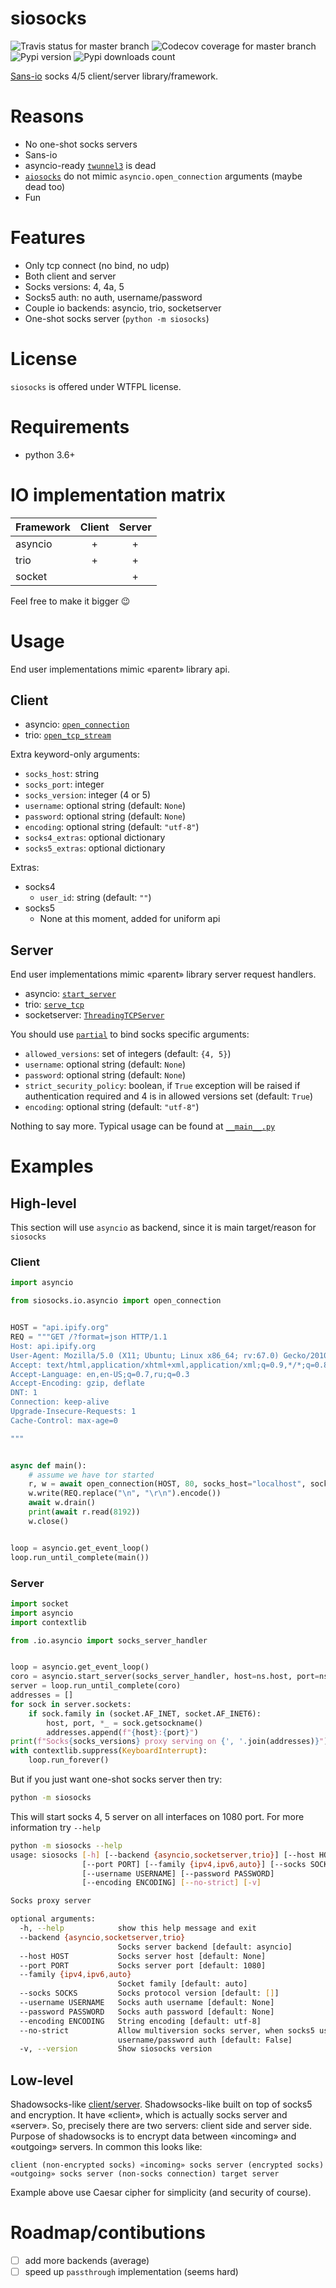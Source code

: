 # siosocks
![Travis status for master branch](https://travis-ci.com/pohmelie/siosocks.svg?branch=master)
![Codecov coverage for master branch](https://codecov.io/gh/pohmelie/siosocks/branch/master/graph/badge.svg)
![Pypi version](https://img.shields.io/pypi/v/siosocks.svg)
![Pypi downloads count](https://pypi-badges.global.ssl.fastly.net/svg?package=siosocks&timeframe=monthly)

[Sans-io](https://sans-io.readthedocs.io/) socks 4/5 client/server library/framework.

# Reasons
* No one-shot socks servers
* Sans-io
* asyncio-ready [`twunnel3`](https://github.com/jvansteirteghem/twunnel3) is dead
* [`aiosocks`](https://github.com/nibrag/aiosocks) do not mimic `asyncio.open_connection` arguments (maybe dead too)
* Fun

# Features
* Only tcp connect (no bind, no udp)
* Both client and server
* Socks versions: 4, 4a, 5
* Socks5 auth: no auth, username/password
* Couple io backends: asyncio, trio, socketserver
* One-shot socks server (`python -m siosocks`)

# License
`siosocks` is offered under WTFPL license.

# Requirements
* python 3.6+

# IO implementation matrix

Framework | Client | Server
--- | :---: | :---:
asyncio | + | +
trio | + | +
socket | | +

Feel free to make it bigger :wink:

# Usage
End user implementations mimic «parent» library api.
## Client
* asyncio: [`open_connection`](https://docs.python.org/3/library/asyncio-stream.html#asyncio.open_connection)
* trio: [`open_tcp_stream`](https://trio.readthedocs.io/en/stable/reference-io.html#trio.open_tcp_stream)

Extra keyword-only arguments:
* `socks_host`: string
* `socks_port`: integer
* `socks_version`: integer (4 or 5)
* `username`: optional string (default: `None`)
* `password`: optional string (default: `None`)
* `encoding`: optional string (default: `"utf-8"`)
* `socks4_extras`: optional dictionary
* `socks5_extras`: optional dictionary

Extras:
* socks4
    * `user_id`: string (default: `""`)
* socks5
    * None at this moment, added for uniform api
## Server
End user implementations mimic «parent» library server request handlers.
* asyncio: [`start_server`](https://docs.python.org/3/library/asyncio-stream.html#asyncio.start_server)
* trio: [`serve_tcp`](https://trio.readthedocs.io/en/stable/reference-io.html#trio.serve_tcp)
* socketserver: [`ThreadingTCPServer`](https://docs.python.org/3/library/socketserver.html#socketserver.ThreadingTCPServer)

You should use [`partial`](https://docs.python.org/3/library/functools.html#functools.partial) to bind socks specific arguments:
* `allowed_versions`: set of integers (default: `{4, 5}`)
* `username`: optional string (default: `None`)
* `password`: optional string (default: `None`)
* `strict_security_policy`: boolean, if `True` exception will be raised if authentication required and 4 is in allowed versions set (default: `True`)
* `encoding`: optional string (default: `"utf-8"`)

Nothing to say more. Typical usage can be found at [`__main__.py`](https://github.com/pohmelie/siosocks/blob/master/siosocks/__main__.py)

# Examples
## High-level
This section will use `asyncio` as backend, since it is main target/reason for `siosocks`
### Client
``` python
import asyncio

from siosocks.io.asyncio import open_connection


HOST = "api.ipify.org"
REQ = """GET /?format=json HTTP/1.1
Host: api.ipify.org
User-Agent: Mozilla/5.0 (X11; Ubuntu; Linux x86_64; rv:67.0) Gecko/20100101 Firefox/67.0
Accept: text/html,application/xhtml+xml,application/xml;q=0.9,*/*;q=0.8
Accept-Language: en,en-US;q=0.7,ru;q=0.3
Accept-Encoding: gzip, deflate
DNT: 1
Connection: keep-alive
Upgrade-Insecure-Requests: 1
Cache-Control: max-age=0

"""


async def main():
    # assume we have tor started
    r, w = await open_connection(HOST, 80, socks_host="localhost", socks_port=9050, socks_version=5)
    w.write(REQ.replace("\n", "\r\n").encode())
    await w.drain()
    print(await r.read(8192))
    w.close()


loop = asyncio.get_event_loop()
loop.run_until_complete(main())
```
### Server
``` python
import socket
import asyncio
import contextlib

from .io.asyncio import socks_server_handler


loop = asyncio.get_event_loop()
coro = asyncio.start_server(socks_server_handler, host=ns.host, port=ns.port, family=family)
server = loop.run_until_complete(coro)
addresses = []
for sock in server.sockets:
    if sock.family in (socket.AF_INET, socket.AF_INET6):
        host, port, *_ = sock.getsockname()
        addresses.append(f"{host}:{port}")
print(f"Socks{socks_versions} proxy serving on {', '.join(addresses)}")
with contextlib.suppress(KeyboardInterrupt):
    loop.run_forever()
```
But if you just want one-shot socks server then try:
``` bash
python -m siosocks
```
This will start socks 4, 5 server on all interfaces on 1080 port. For more information try `--help`
``` bash
python -m siosocks --help
usage: siosocks [-h] [--backend {asyncio,socketserver,trio}] [--host HOST]
                [--port PORT] [--family {ipv4,ipv6,auto}] [--socks SOCKS]
                [--username USERNAME] [--password PASSWORD]
                [--encoding ENCODING] [--no-strict] [-v]

Socks proxy server

optional arguments:
  -h, --help            show this help message and exit
  --backend {asyncio,socketserver,trio}
                        Socks server backend [default: asyncio]
  --host HOST           Socks server host [default: None]
  --port PORT           Socks server port [default: 1080]
  --family {ipv4,ipv6,auto}
                        Socket family [default: auto]
  --socks SOCKS         Socks protocol version [default: []]
  --username USERNAME   Socks auth username [default: None]
  --password PASSWORD   Socks auth password [default: None]
  --encoding ENCODING   String encoding [default: utf-8]
  --no-strict           Allow multiversion socks server, when socks5 used with
                        username/password auth [default: False]
  -v, --version         Show siosocks version
```
## Low-level
Shadowsocks-like [client/server](https://github.com/pohmelie/siosocks/blob/master/examples/shadowsocks-like.py). Shadowsocks-like built on top of socks5 and encryption. It have «client», which is actually socks server and «server». So, precisely there are two servers: client side and server side. Purpose of shadowsocks is to encrypt data between «incoming» and «outgoing» servers. In common this looks like:
```
client (non-encrypted socks) «incoming» socks server (encrypted socks) «outgoing» socks server (non-socks connection) target server
```
Example above use Caesar cipher for simplicity (and security of course).

# Roadmap/contibutions
* [ ] add more backends (average)
* [ ] speed up `passthrough` implementation (seems hard)
